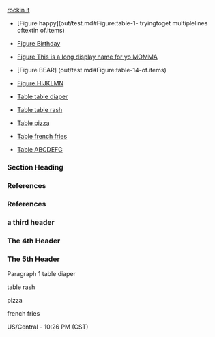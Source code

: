 [rockin it](test.md)

- [Figure happy](out/test.md#Figure:table-1-
tryingtoget
multiplelines
oftextin
    of.items)
- [Figure Birthday](out/test.md#Figure:nine'2-of.items)
- [Figure This is a long display name for
    yo MOMMA](out/test.md#Figure:table(3)of.items)
- [Figure BEAR]
    (out/test.md#Figure:table-14-of.items)
- [Figure HIJKLMN](out/test.md#Figure:HIJKLMN)

- [Table table diaper](out/test.md#Table:table-1-of.items)
- [Table table rash](out/test.md#Table:nine'2-of.items)
- [Table pizza](out/test.md#Table:table(3)of.items)
- [Table french fries](out/test.md#Table:table-14-of.items)
- [Table ABCDEFG](out/test.md#Table:abcdefg)


<h3 id= "1st-one" section=1 > Section Heading</h3>
<h3			 id ="2nd-One"section=2 >
References</h3>
<h3	 section=2		 id ="2nd.one" >
References</h3>

<h3 id= "3rd*one" section=3 >
a third header</h3>
<h3 id="4th(p)one" section=2>
The 4th Header</h3>

<h3 id="5th-one" section=2 >
The 5th Header</h3>

Paragraph 1
<a id="Table:table-1-of.items" type=Table>table diaper</a>

<a id="Table:nine'2-of.items"  type=Table>table rash

<a id="Table:table(3)of.items"  type=Table>pizza</a>

<a id="Table:table-14-of.items"  type=Table>french fries</a>

US/Central - 10:26 PM (CST)

<a id="Figure:table-1-of.items"  type=Table></a>

<a id="Figure:nine'2-of.items"  type=Table></a>

<a id="Figure:table(3)of.items"  type=Table></a>

<a id="Figure:table-14-of.items"  type=Table></a>



